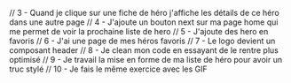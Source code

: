 <!-- //? 1 - Quand je fais une recherche et que je clique sur search la list de héro se met en jour -->

<!-- //!- Problèmes : -->
<!-- //* 1- il faut cliquer 2 fois sur search pour avoir le résultat -->
<!-- //* 2- si la barre de recherche est vide le loading reste affiché, reste n'apparait, si héro n'existe pas, la list re-apparait -->
<!-- //* 3- il faut taper le nom exact pour avoir le résultat (à améliorer) -->
<!-- //TODO 4- Le useeffect s'active dès qu'on tape, rajouter un petit temps après avoir taper -->
<!-- //TODO 5- Si rien de taper quand on clique sur search => revenir à la liste de base, si pas de héro avoir un bouton pou revenir sur la liste de base -->

<!-- // 2- Quand je tape dans la barre de recherche ma liste de hero se met à jour automatiquement après (2sc ?) sans taper -->
<!-- // 2.1 - Si pas de résultat j'affiche un composant no result -->

// 3 - Quand je clique sur une fiche de héro j'affiche les détails de ce héro dans une autre page
// 4 - J'ajoute un bouton next sur ma page home qui me permet de voir la prochaine liste de hero
// 5 - J'ajoute des hero en favoris
// 6 - J'ai une page de mes héros favoris
// 7 - Le logo devient un composant header
// 8 - Je clean mon code en essayant de le rentre plus optimisé
// 9 - Je travail la mise en forme de ma liste de héro pour avoir un truc stylé
// 10 - Je fais le même exercice avec les GIF
